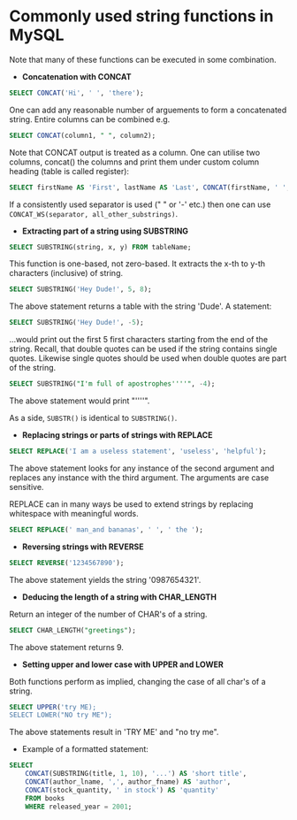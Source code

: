 # Commonly used string functions in MySQL #

Note that many of these functions can be executed in some combination.

+ __Concatenation with CONCAT__

```sql
SELECT CONCAT('Hi', ' ', 'there');
```

One can add any reasonable number of arguements to form a concatenated string. Entire columns can be combined e.g.

```sql
SELECT CONCAT(column1, " ", column2);
```

Note that CONCAT output is treated as a column. One can utilise two columns, concat() the columns and print them under custom column heading (table is called register):

```sql
SELECT firstName AS 'First', lastName AS 'Last', CONCAT(firstName, ' ', lastName) AS 'full name' FROM register;
```

If a consistently used separator is used (" " or '-' etc.) then one can use `CONCAT_WS(separator, all_other_substrings)`.

+ __Extracting part of a string using SUBSTRING__

```sql
SELECT SUBSTRING(string, x, y) FROM tableName;
```

This function is one-based, not zero-based. It extracts the x-th to y-th characters (inclusive) of string.

```sql
SELECT SUBSTRING('Hey Dude!', 5, 8);
```

The above statement returns a table with the string 'Dude'.  A statement:

```sql
SELECT SUBSTRING('Hey Dude!', -5);
```

...would print out the first 5 first characters starting from the end of the string. Recall, that double quotes can be used if the string contains single quotes. Likewise single quotes should be used when double quotes are part of the string.

```sql
SELECT SUBSTRING("I'm full of apostrophes''''", -4);
```

The above statement would print "''''". 

As a side, `SUBSTR()` is identical to `SUBSTRING()`.

+ __Replacing strings or parts of strings with REPLACE__

```sql
SELECT REPLACE('I am a useless statement', 'useless', 'helpful');
```

The above statement looks for any instance of the second argument and replaces any instance with the third argument. The arguments are case sensitive.

REPLACE can in many ways be used to extend strings by replacing whitespace with meaningful words.

```sql
SELECT REPLACE(' man_and bananas', ' ', ' the ');
```

+ __Reversing strings with REVERSE__

```sql
SELECT REVERSE('1234567890');
```

The above statement yields the string '0987654321'.

+ __Deducing the length of a string with CHAR_LENGTH__

Return an integer of the number of CHAR's of a string.

```sql
SELECT CHAR_LENGTH("greetings");
```

The above statement returns 9.

+ __Setting upper and lower case with UPPER and LOWER__

Both functions perform as implied, changing the case of all char's of a string.

```sql
SELECT UPPER('try ME);
SELECT LOWER("NO try ME");
```

The above statements result in 'TRY ME' and "no try me".

+ Example of a formatted statement:

```sql
SELECT 
	CONCAT(SUBSTRING(title, 1, 10), '...') AS 'short title', 
	CONCAT(author_lname, ',', author_fname) AS 'author', 
	CONCAT(stock_quantity, ' in stock') AS 'quantity'
	FROM books 
	WHERE released_year = 2001;
```